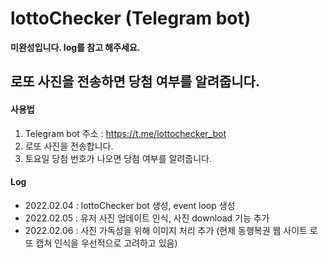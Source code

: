 # lottoChecker (Telegram bot)

**미완성입니다. log를 참고 해주세요.**

## 로또 사진을 전송하면 당첨 여부를 알려줍니다.

#### 사용법
1. Telegram bot 주소 : https://t.me/lottochecker_bot
2. 로또 사진을 전송합니다.
3. 토요일 당첨 번호가 나오면 당첨 여부를 알려줍니다.

#### Log
- 2022.02.04 : lottoChecker bot 생성, event loop 생성
- 2022.02.05 : 유저 사진 업데이트 인식, 사진 download 기능 추가
- 2022.02.06 : 사진 가독성을 위해 이미지 처리 추가 (현제 동행복권 웹 사이트 로또 캡쳐 인식을 우선적으로 고려하고 있음)
